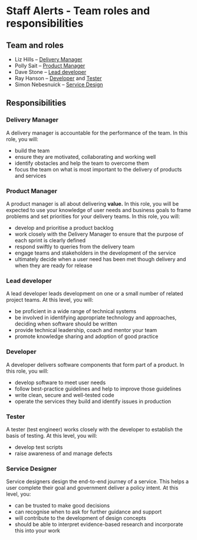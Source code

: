 # Staff Alerts - Team roles and responsibilities 

## Team and roles

* Liz Hills – [Delivery Manager](#delivery-manager)
* Polly Sait – [Product Manager](#product-manager)
* Dave Stone – [Lead developer](#lead-developer)
* Ray Hanson – [Developer](#developer) and [Tester](#tester)
* Simon Nebesnuick – [Service Design](#service-designer)

## Responsibilities

### Delivery Manager

A delivery manager is accountable for the performance of the team. In this role, you will:

* build the team
* ensure they are motivated, collaborating and working well
* identify obstacles and help the team to overcome them
* focus the team on what is most important to the delivery of products and services

### Product Manager

A product manager is all about delivering **value.** In this role, you will be expected to use your knowledge of user needs and business goals to frame problems and set priorities for your delivery teams. In this role, you will:

* develop and prioritise a product backlog
* work closely with the Delivery Manager to ensure that the purpose of each sprint is clearly defined
* respond swiftly to queries from the delivery team
* engage teams and stakeholders in the development of the service
* ultimately decide when a user need has been met though delivery and when they are ready for release

### Lead developer

A lead developer leads development on one or a small number of related project teams. At this level, you will:

* be proficient in a wide range of technical systems
* be involved in identifying appropriate technology and approaches, deciding when software should be written
* provide technical leadership, coach and mentor your team
* promote knowledge sharing and adoption of good practice

### Developer

A developer delivers software components that form part of a product. In this role, you will:

* develop software to meet user needs
* follow best-practice guidelines and help to improve those guidelines
* write clean, secure and well-tested code
* operate the services they build and identify issues in production

### Tester

A tester (test engineer) works closely with the developer to establish the basis of testing. At this level, you will:

* develop test scripts
* raise awareness of and manage defects

### Service Designer

Service designers design the end-to-end journey of a service. This helps a user complete their goal and government deliver a policy intent. At this level, you:

* can be trusted to make good decisions
* can recognise when to ask for further guidance and support
* will contribute to the development of design concepts
* should be able to interpret evidence-based research and incorporate this into your work